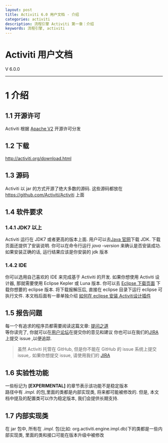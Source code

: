 ```yaml
---
layout: post
title: Activiti 6.0 用户文档 - 介绍
categories: activiti
description: 流程引擎 Activiti 第一章：介绍
keywords: 流程引擎, activiti
---
```

# Activiti 用户文档
V 6.0.0

***

# 1 介绍

## 1.1 开源许可
Activiti 根据 [Apache V2](http://www.apache.org/licenses/LICENSE-2.0.html) 开源许可分发
## 1.2 下载
http://activiti.org/download.html
## 1.3 源码
Activiti 以 jar 的方式开源了绝大多数的源码.  这些源码都放在 https://github.com/Activiti/Activiti 上面
## 1.4 软件要求
### 1.4.1 JDK7 以上
Activiti 运行在 JDK7 或者更高的版本上面. 用户可以去[Java 官网](http://www.oracle.com/technetwork/java/javase/downloads/index.html)下载 JDK. 下载页面还提供了安装说明. 你可以在命令行运行 *java -version* 来确认是否安装成功. 如果安装正确的话, 运行结果应该是你安装的 jdk 版本 
### 1.4.2 IDE 
你可以选用自己喜欢的 IDE 来完成基于 Activiti 的开发. 如果你想使用 Activiti 设计器, 那就需要使用 Eclipse Kepler 或 Luna 版本. 你可以去 [Eclipse 下载页面](http://www.eclipse.org/downloads/) 下载你想要的 eclipse 版本. 将下载报解压后, 直接在 eclipse 目录下运行 eclipse 可执行文件. 本文档后面有一章单独介绍 [如何在 eclipse 安装 Activiti设计插件](#eclipseDesignerInstallation//TODO)
## 1.5 报告问题
每一个有追求的程序员都需要阅读这篇文章: [提问之道](http://www.catb.org/~esr/faqs/smart-questions.html)  
等你读完了, 你就可以在[用户论坛](http://forums.activiti.org/en/viewforum.php?f=3)在提交你的意见和建议 你也可以在我们的[JIRA](https://activiti.atlassian.net/)上提交 issue ,以便追踪.
> 虽然 Activiti 托管在 GitHub, 但是你不能在 GitHub 的 issue 系统上提交 issue,. 如果你想提交 issue, 请使用我们的 [JIRA](https://activiti.atlassian.net/)

## 1.6 实验性功能
一些标记为 **[EXPERIMENTAL]** 的章节表示该功能不是稳定版本  
路径中有 *.impl.* 的包,里面的类都是内部实现类, 将来都可能被修改的. 但是, 本文档中提及的配置类可以作为稳定版本, 我们会提供长期支持. 
## 1.7 内部实现类
在 jar 包中, 所有在 *.impl.* 包(比如: org.activiti.engine.impl.db)下的类都是一些内部实现类, 里面的类和接口可能在版本升级中被修改
